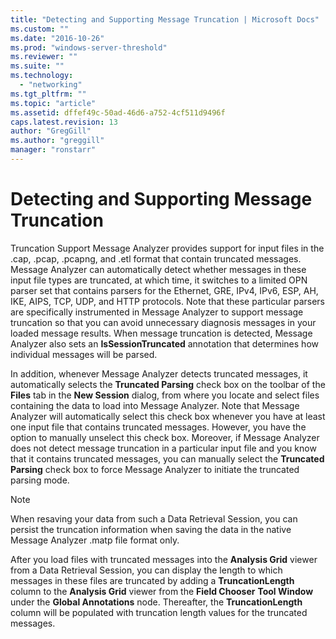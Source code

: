 ```yaml
---
title: "Detecting and Supporting Message Truncation | Microsoft Docs"
ms.custom: ""
ms.date: "2016-10-26"
ms.prod: "windows-server-threshold"
ms.reviewer: ""
ms.suite: ""
ms.technology: 
  - "networking"
ms.tgt_pltfrm: ""
ms.topic: "article"
ms.assetid: dffef49c-50ad-46d6-a752-4cf511d9496f
caps.latest.revision: 13
author: "GregGill"
ms.author: "greggill"
manager: "ronstarr"
---
```

# Detecting and Supporting Message Truncation
Truncation Support  Message Analyzer provides support for input files in the .cap, .pcap, .pcapng, and .etl format that contain truncated messages. Message Analyzer can automatically detect whether messages in these input file types are truncated, at which time, it switches to a limited OPN parser set that contains parsers for the Ethernet, GRE, IPv4, IPv6, ESP, AH, IKE, AIPS, TCP, UDP, and HTTP protocols. Note that these particular parsers are specifically instrumented in Message Analyzer to support message truncation so that you can avoid unnecessary diagnosis messages in your loaded message results. When message truncation is detected, Message Analyzer also sets an **IsSessionTruncated** annotation that determines how individual messages will be parsed.  
  
 In addition, whenever Message Analyzer detects truncated messages, it automatically selects the **Truncated Parsing** check box on the toolbar of the **Files** tab in the **New Session** dialog, from where you locate and select files containing the data to load into Message Analyzer. Note that Message Analyzer will automatically select this check box whenever you have at least one input file that contains truncated messages. However, you have the option to manually unselect this check box. Moreover, if Message Analyzer does not detect message truncation in a particular input file and you know that it contains truncated messages, you can manually select the **Truncated Parsing** check box to force Message Analyzer to initiate the truncated parsing mode.  
  
> [!NOTE]
>  When resaving your data from such a Data Retrieval Session, you can persist the truncation information when saving the data in the native Message Analyzer .matp file format only.  
  
 After you load files with truncated messages into the **Analysis Grid** viewer from a Data Retrieval Session, you can display the length to which messages in these files are truncated by adding a **TruncationLength** column to the **Analysis Grid** viewer from the **Field Chooser** **Tool Window** under the **Global Annotations** node. Thereafter, the **TruncationLength** column will be populated with truncation length values for the truncated messages.